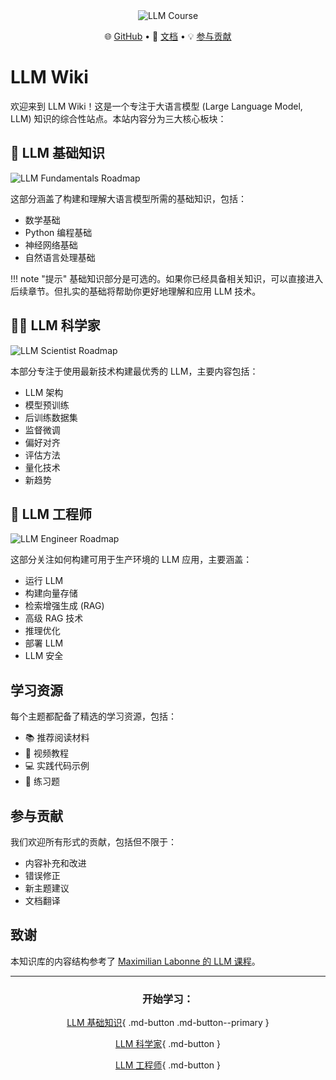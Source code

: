 <div align="center">
<img src="assets/images/llm-course.png" alt="LLM Course">
  <p align="center">
    🌐 <a href="https://github.com/your-repo/llm-wiki">GitHub</a> • 
    📖 <a href="your-documentation-link">文档</a> • 
    💡 <a href="your-contribution-guide">参与贡献</a>
  </p>
</div>

# LLM Wiki

欢迎来到 LLM Wiki！这是一个专注于大语言模型 (Large Language Model, LLM) 知识的综合性站点。本站内容分为三大核心板块：

## 🧩 LLM 基础知识

![LLM Fundamentals Roadmap](assets/images/roadmap_fundamentals.png)

这部分涵盖了构建和理解大语言模型所需的基础知识，包括：

* 数学基础
* Python 编程基础
* 神经网络基础
* 自然语言处理基础

!!! note "提示"
    基础知识部分是可选的。如果你已经具备相关知识，可以直接进入后续章节。但扎实的基础将帮助你更好地理解和应用 LLM 技术。

## 🧑‍🔬 LLM 科学家

![LLM Scientist Roadmap](assets/images/roadmap_scientist.png)

本部分专注于使用最新技术构建最优秀的 LLM，主要内容包括：

* LLM 架构
* 模型预训练
* 后训练数据集
* 监督微调
* 偏好对齐
* 评估方法
* 量化技术
* 新趋势

## 👷 LLM 工程师

![LLM Engineer Roadmap](assets/images/roadmap_engineer.png)

这部分关注如何构建可用于生产环境的 LLM 应用，主要涵盖：

* 运行 LLM
* 构建向量存储
* 检索增强生成 (RAG)
* 高级 RAG 技术
* 推理优化
* 部署 LLM
* LLM 安全

## 学习资源

每个主题都配备了精选的学习资源，包括：

* 📚 推荐阅读材料
* 🎥 视频教程
* 💻 实践代码示例
* 📝 练习题

## 参与贡献

我们欢迎所有形式的贡献，包括但不限于：

* 内容补充和改进
* 错误修正
* 新主题建议
* 文档翻译

## 致谢

本知识库的内容结构参考了 [Maximilian Labonne 的 LLM 课程](https://github.com/mlabonne/llm-course)。

---

<div align="center">
<h3>开始学习：</h3>

[LLM 基础知识](fundamentals/index.md){ .md-button .md-button--primary }

[LLM 科学家](scientist/index.md){ .md-button }

[LLM 工程师](engineer/index.md){ .md-button }

</div>

